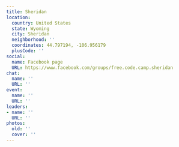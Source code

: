 ```yaml
---
title: Sheridan
location:
  country: United States
  state: Wyoming
  city: Sheridan
  neighborhood: ''
  coordinates: 44.797194, -106.956179
  plusCode: ''
social:
  name: Facebook page
  URL: https://www.facebook.com/groups/free.code.camp.sheridan
chat:
  name: ''
  URL: ''
event:
  name: ''
  URL: ''
leaders:
- name: ''
  URL: ''
photos:
  old: ''
  cover: ''
---
```

